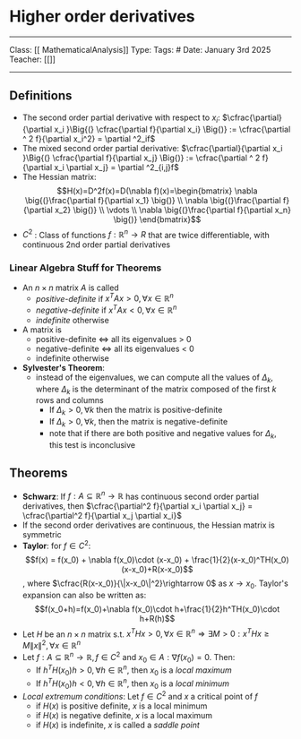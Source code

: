 # Higher order derivatives
___
Class: [[ MathematicalAnalysis]]
Type: 
Tags: # 
Date: January 3rd 2025
Teacher: [[]]
___

## Definitions 
- The second order partial derivative with respect to $x_i$: $\cfrac{\partial}{\partial x_i }\Big{(} \cfrac{\partial f}{\partial x_i} \Big{)} := \cfrac{\partial ^ 2 f}{\partial x_i^2} = \partial ^2_if$
- The mixed second order partial derivative: $\cfrac{\partial}{\partial x_i }\Big{(} \cfrac{\partial f}{\partial x_j} \Big{)} := \cfrac{\partial ^ 2 f}{\partial x_i \partial x_j} = \partial ^2_{i,j}f$ 
- The Hessian matrix: $$H(x)=D^2f(x)=D(\nabla f)(x)=\begin{bmatrix} \nabla \big{(}\frac{\partial f}{\partial x_1} \big{)} \\ \nabla \big{(}\frac{\partial f}{\partial x_2} \big{)} \\ \vdots \\ \nabla \big{(}\frac{\partial f}{\partial x_n} \big{)} \end{bmatrix}$$
- $C^2$ : Class of functions $f : \mathbb{R}^n \rightarrow R$ that are twice differentiable, with continuous 2nd order partial derivatives
### Linear Algebra Stuff for Theorems
- An $n \times n$ matrix $A$ is called 
	- *positive-definite* if $x^T A x > 0, \forall x \in \mathbb{R}^n$
	- *negative-definite* if $x^T A x < 0, \forall x \in \mathbb{R}^n$
	- *indefinite* otherwise
- A matrix is 
	- positive-definite $\iff$ all its eigenvalues > 0
	- negative-definite $\iff$ all its eigenvalues < 0
	- indefinite otherwise
- **Sylvester's Theorem**:
	- instead of the eigenvalues, we can compute all the values of $\Delta_k$, where $\Delta _ k$ is the determinant of the matrix composed of the first $k$ rows and columns
		- If $\Delta_k > 0, \forall k$ then the matrix is positive-definite
		- If $\Delta_k > 0, \forall k$, then the matrix is negative-definite
		- note that if there are both positive and negative values for $\Delta_k$, this test is inconclusive

## Theorems
- **Schwarz**: If $f : A \subseteq \mathbb{R}^n \rightarrow \mathbb{R}$ has continuous second order partial derivatives, then $\cfrac{\partial^2 f}{\partial x_i \partial x_j} = \cfrac{\partial^2 f}{\partial x_j \partial x_i}$
- If the second order derivatives are continuous, the Hessian matrix is symmetric
- **Taylor**: for $f \in C^2$: $$f(x) = f(x_0) + \nabla f(x_0)\cdot (x-x_0) + \frac{1}{2}(x-x_0)^TH(x_0)(x-x_0)+R(x-x_0)$$, where $\cfrac{R(x-x_0)}{\|x-x_0\|^2}\rightarrow 0$ as $x \rightarrow x_0$. Taylor's expansion can also be written as: $$f(x_0+h)=f(x_0)+\nabla f(x_0)\cdot h+\frac{1}{2}h^TH(x_0)\cdot h+R(h)$$
- Let $H$ be an $n \times n$ matrix s.t. $x^T H x > 0, \forall x \in \mathbb{R}^n$$\Rightarrow \exists M > 0: x^T H x \geq M \|x\|^2, \forall x \in \mathbb{R}^n$ 
- Let $f : A \subseteq \mathbb{R}^n \rightarrow \mathbb{R}, f \in C^2$ and $x_0 \in A : \nabla f(x_0) = 0$. Then:
	- If $h^T H(x_0) h > 0, \forall h \in \mathbb{R}^n$, then $x_0$ is a *local maximum*
	-  If $h^T H(x_0) h < 0, \forall h \in \mathbb{R}^n$, then $x_0$ is a *local minimum*
- *Local extremum conditions*: Let $f \in C^2$ and $x$ a critical point of $f$
	- if $H(x)$ is positive definite, $x$ is a local minimum
	- if $H(x)$ is negative definite, $x$ is a local maximum
	- if $H(x)$ is indefinite, $x$ is called a *saddle point*